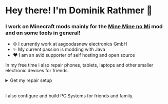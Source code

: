 <h1>Hey there! I'm Dominik Rathmer 👋</h1>

<h3>I work on Minecraft mods mainly for the <a href="https://modrinth.com/mod/mine-mine-no-mi">Mine Mine no Mi</a> mod and on some tools in general!</h3>

<ul>
    <li>⚙️ I currently work at asgoodasnew electronics GmbH</li>
    <li>✨ My current passion is modding with Java</li>
    <li>❤️ I am an avid supporter of self hosting and open source</li>
</ul>

<p>In my free time i also repair phones, tablets, laptops and other smaller electronic devices for friends.</p>

<details>
    <summary>Get my repair setup</summary>
    <ul>
        <li><a href="https://www.amazon.de/gp/product/B07BMM74FD">iFixit Manta Precision Bit Set</a></li>
        <li><a href="https://store.ifixit.de/products/magnetic-project-mat">iFixit Magnetic Project Mat</a></li>
        <li><a href="https://www.amazon.de/gp/product/B084Q3K3YT">iFixit iOpener Toolkit</a></li>
        <li><a href="https://store.ifixit.de/products/jimmy">iFixit Jimmy</a></li>
        <li><a href="https://store.ifixit.de/products/isclack-evo">iSclack EVO</a></li>
        <li><a href="https://www.amazon.de/gp/product/B07D4N472Q">Isopropanol alcohol</a></li>
        <li><a href="https://www.amazon.de/gp/product/B09J7Q3T2B">CPB Heatpad for Tablets and Smartphones</a></li>
        <li><a href="https://www.amazon.de/gp/product/B0BZRBXCL8">Smartphone clamps</a></li>
        <li><a href="https://www.amazon.de/gp/product/B07L9BDY3T">Arctic MX-4 Thermal Paste</a></li>
        <li><a href="https://store.ifixit.de/products/heavy-duty-suction-cups-pair">Heavy Duty Suction cup</a></li>
        <li><a href="https://www.amazon.de/gp/product/B0BX9JPSZX">KAIWEETS Soldering Station</a></li>
        <li><a href="https://www.amazon.de/gp/product/B07YDSNGCT">AmazonCommercial Electrical Tape</a></li>
        <li><a href="https://www.amazon.de/gp/product/B004TQRFPE">TRIXES Anti Static Band</a></li>
        <li><a href="https://www.amazon.de/gp/product/B00PQO3HRS">MMOBIEL 2mm Double Sided Tape</a></li>
        <li><a href="https://www.amazon.de/gp/product/B00PQOTTPW">MMOBIEL 1mm Double Sided Tape</a></li>
        <li><a href="https://www.amazon.de/gp/product/B08YHTZ6QT">Precision Bottle</a></li>
    </ul>
</details>
<br>
<p>I also configure and build PC Systems for friends and family.</p>


